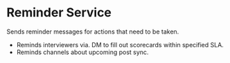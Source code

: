 # Reminder Service
Sends reminder messages for actions that need to be taken.

- Reminds interviewers via. DM to fill out scorecards within specified SLA.
- Reminds channels about upcoming post sync.